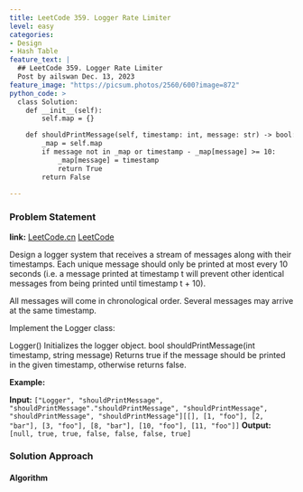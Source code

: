 ```yaml
---
title: LeetCode 359. Logger Rate Limiter
level: easy
categories:
- Design
- Hash Table
feature_text: |
  ## LeetCode 359. Logger Rate Limiter
  Post by ailswan Dec. 13, 2023
feature_image: "https://picsum.photos/2560/600?image=872"
python_code: >
  class Solution:
    def __init__(self):
        self.map = {}

    def shouldPrintMessage(self, timestamp: int, message: str) -> bool:
        _map = self.map
        if message not in _map or timestamp - _map[message] >= 10:
            _map[message] = timestamp
            return True
        return False
         
---
```


### Problem Statement
**link:**
[LeetCode.cn](https://leetcode.cn/problems/logger-rate-limiter/)
[LeetCode](https://leetcode.com/problems/logger-rate-limiter/)

Design a logger system that receives a stream of messages along with their timestamps. Each unique message should only be printed at most every 10 seconds (i.e. a message printed at timestamp t will prevent other identical messages from being printed until timestamp t + 10).

All messages will come in chronological order. Several messages may arrive at the same timestamp.

Implement the Logger class:

Logger() Initializes the logger object.
bool shouldPrintMessage(int timestamp, string message) Returns true if the message should be printed in the given timestamp, otherwise returns false.

**Example:**

**Input:** `["Logger", "shouldPrintMessage", "shouldPrintMessage"."shouldPrintMessage", "shouldPrintMessage", "shouldPrintMessage", "shouldPrintMessage"][[], [1, "foo"], [2, "bar"], [3, "foo"], [8, "bar"], [10, "foo"], [11, "foo"]]`
**Output:** `[null, true, true, false, false, false, true]`
 
 
### Solution Approach
 

#### Algorithm
 